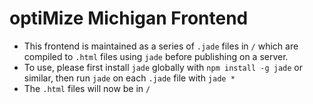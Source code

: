 optiMize Michigan Frontend
=========================

* This frontend is maintained as a series of `.jade` files in `/` which are compiled to `.html` files using `jade` before publishing on a server.
* To use, please first install `jade` globally with `npm install -g jade` or similar, then run `jade` on each `.jade` file with `jade *`
* The `.html` files will now be in `/`

